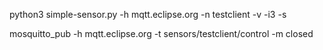 python3 simple-sensor.py -h mqtt.eclipse.org -n testclient -v -i3 -s



mosquitto_pub -h mqtt.eclipse.org -t sensors/testclient/control -m closed

